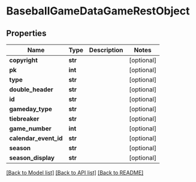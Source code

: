 # BaseballGameDataGameRestObject

## Properties
Name | Type | Description | Notes
------------ | ------------- | ------------- | -------------
**copyright** | **str** |  | [optional] 
**pk** | **int** |  | [optional] 
**type** | **str** |  | [optional] 
**double_header** | **str** |  | [optional] 
**id** | **str** |  | [optional] 
**gameday_type** | **str** |  | [optional] 
**tiebreaker** | **str** |  | [optional] 
**game_number** | **int** |  | [optional] 
**calendar_event_id** | **str** |  | [optional] 
**season** | **str** |  | [optional] 
**season_display** | **str** |  | [optional] 

[[Back to Model list]](../README.md#documentation-for-models) [[Back to API list]](../README.md#documentation-for-api-endpoints) [[Back to README]](../README.md)

